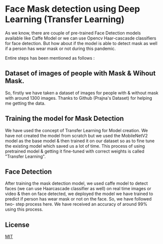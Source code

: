 # Face Mask detection using Deep Learning (Transfer Learning)

As we know, there are couple of pre-trained Face Detection models available like Caffe Model or we can use Opencv Haar-cascasde classifiers for face detection. But how about if the model is able to detect mask as well if a person has wear mask or not during this pandemic.

Entire steps has been mentioned as follows :
## Dataset of images of people with Mask & Wihout Mask.
So, firstly we have taken a dataset of images for people with & without mask with around 1300 images. Thanks to Github (Prajna's Dataset) for helping me getting the data.

## Training the model for Mask Detection
We have used the concept of Transfer Learning for Model creation. We have not created the model from scratch but we used the MobileNetV2 model as the base model & then trained it on our dataset so as to fine tune the existing model which saved us a lot of time. This process of using pretrained model & getting it fine-tuned with correct weights is called "Transfer Learning". 

## Face Detection
After training the mask detection model, we used caffe model to detect faces (we can use Haarcascade classifier as well) on real time images or video & then on face detected, we deployed the model we have trained to predict if person has wear mask or not on the face. So, we have followed two- step process here.
We have received an accuracy of around 99% using this process.

## License
[MIT](https://choosealicense.com/licenses/mit/)
